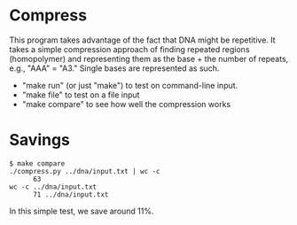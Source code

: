 # Compress

This program takes advantage of the fact that DNA might be repetitive.  It
takes a simple compression approach of finding repeated regions (homopolymer)
and representing them as the base + the number of repeats, e.g., "AAA" = "A3."
Single bases are represented as such.

* "make run" (or just "make") to test on command-line input.
* "make file" to test on a file input
* "make compare" to see how well the compression works

# Savings

```
$ make compare
./compress.py ../dna/input.txt | wc -c
      63
wc -c ../dna/input.txt
      71 ../dna/input.txt
```

In this simple test, we save around 11%.
